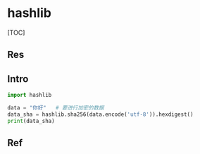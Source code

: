# hashlib

[TOC]



## Res


## Intro
```python
import hashlib

data = "你好"   # 要进行加密的数据
data_sha = hashlib.sha256(data.encode('utf-8')).hexdigest()   
print(data_sha)
```



## Ref


